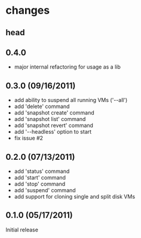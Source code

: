 # changes

## head

## 0.4.0
* major internal refactoring for usage as a lib

## 0.3.0 (09/16/2011)
* add ability to suspend all running VMs ('--all')
* add 'delete' command
* add 'snapshot create' command
* add 'snapshot list' command
* add 'snapshot revert' command
* add '--headless' option to start
* fix issue #2

## 0.2.0 (07/13/2011)
* add 'status' command
* add 'start' command
* add 'stop' command
* add 'suspend' command
* add support for cloning single and split disk VMs

## 0.1.0 (05/17/2011)
Initial release
